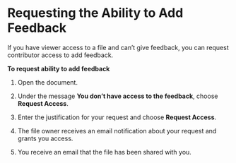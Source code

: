 # Requesting the Ability to Add Feedback<a name="android_phone_access_feedback"></a>

If you have viewer access to a file and can’t give feedback, you can request contributor access to add feedback\.

**To request ability to add feedback**

1. Open the document\.

1. Under the message **You don’t have access to the feedback**, choose **Request Access**\.

1. Enter the justification for your request and choose **Request Access**\.

1. The file owner receives an email notification about your request and grants you access\.

1. You receive an email that the file has been shared with you\.